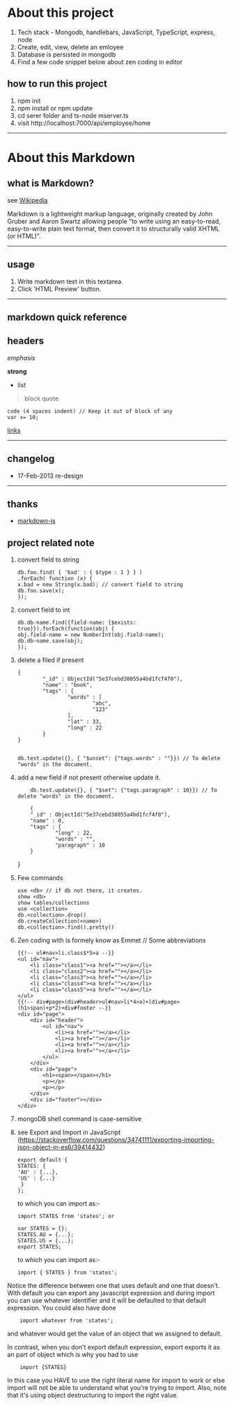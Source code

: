# About this project
1. Tech stack - Mongodb, handlebars, JavaScript, TypeScript, express, node
2. Create, edit, view, delete an emloyee
3. Database is persisted in mongodb
4. Find a few code snippet below about zen coding in editor

## how to run this project
1. npm init
2. npm install or npm update 
3. cd serer folder and ts-node mserver.ts
4. visit http://localhost:7000/api/employee/home

---

# About this Markdown

## what is Markdown?

see [Wikipedia](https://en.wikipedia.org/wiki/Markdown)

Markdown is a lightweight markup language, originally created by John Gruber and Aaron Swartz allowing people "to write using an easy-to-read, easy-to-write plain text format, then convert it to structurally valid XHTML (or HTML)".

---

## usage

1. Write markdown text in this textarea.
2. Click 'HTML Preview' button.

---

## markdown quick reference

## headers

_emphasis_

**strong**

- list

> block quote

    code (4 spaces indent) // Keep it out of block of any
    var x= 10;

[links](https://wikipedia.org)

---

## changelog

- 17-Feb-2013 re-design

---

## thanks

- [markdown-js](https://github.com/evilstreak/markdown-js)

## project related note

1.  convert field to string

        db.foo.find( { 'bad' : { $type : 1 } } )
        .forEach( function (x) {
        x.bad = new String(x.bad); // convert field to string
        db.foo.save(x);
        });

2.  convert field to int

        db.db-name.find({field-name: {$exists: true}}).forEach(function(obj) {
        obj.field-name = new NumberInt(obj.field-name);
        db.db-name.save(obj);
        });

3.  delete a filed if present

        {
                "_id" : ObjectId("5e37cebd38055a4bd1fcf4f0"),
                "name" : "book",
                "tags" : {
                        "words" : [
                                "abc",
                                "123"
                        ],
                        "lat" : 33,
                        "long" : 22
                }
        }


        db.test.update({}, { "$unset": {"tags.words" : ""}}) // To delete "words" in the document.

4.  add a new field if not present otherwise update it.

            db.test.update({}, { "$set": {"tags.paragraph" : 10}}) // To delete "words" in the document.

            {
            "_id" : ObjectId("5e37cebd38055a4bd1fcf4f0"),
            "name" : 0,
            "tags" : {
                    "long" : 22,
                    "words" : "",
                    "paragraph" : 10
            }

    }

5.  Few commands

        use <db> // if db not there, it creates.
        show <db>
        show tables/collections
        use <collection>
        db.<collection>.drop()
        db.createCollection(<name>)
        db.<collection>.find().pretty()

6.  Zen coding with is formely know as Emmet // Some abbreviations

        {{!-- ul#nav>li.class$*5>a --}}
        <ul id="nav">
            <li class="class1"><a href=""></a></li>
            <li class="class2"><a href=""></a></li>
            <li class="class3"><a href=""></a></li>
            <li class="class4"><a href=""></a></li>
            <li class="class5"><a href=""></a></li>
        </ul>
        {{!-- div#page>(div#header>ul#nav>li*4>a)+(div#page>(h1>span)+p*2)+div#footer --}}
        <div id="page">
            <div id="header">
                <ul id="nav">
                    <li><a href=""></a></li>
                    <li><a href=""></a></li>
                    <li><a href=""></a></li>
                    <li><a href=""></a></li>
                </ul>
            </div>
            <div id="page">
                <h1><span></span></h1>
                <p></p>
                <p></p>
            </div>
            <div id="footer"></div>
        </div>

7.  mongoDB shell command is case-sensitive

8.  see Export and Import in JavaScript (https://stackoverflow.com/questions/34741111/exporting-importing-json-object-in-es6/39414432)

        export default {
        STATES: {
        'AU' : {...},
        'US' : {...}
         }
        };

    to which you can import as:-
    
        import STATES from 'states'; or

        var STATES = {};
        STATES.AU = {...};
        STATES.US = {...};
        export STATES;
        
    to which you can import as:-

        import { STATES } from 'states';

Notice the difference between one that uses default and one that doesn't. With default you can export any javascript expression and during import you can use whatever identifier and it will be defaulted to that default expression. You could also have done

        import whatever from 'states';

and whatever would get the value of an object that we assigned to default.

In contrast, when you don't export default expression, export exports it as an part of object which is why you had to use

        import {STATES}

In this case you HAVE to use the right literal name for import to work or else import will not be able to understand what you're trying to import. Also, note that it's using object destructuring to import the right value.
